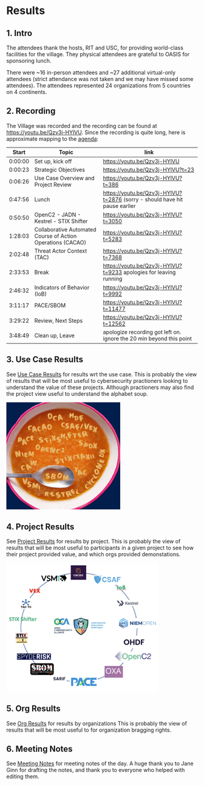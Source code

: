 # Results

## 1. Intro
The attendees thank the hosts, RIT and USC, for providing world-class facilities 
for the village. They physical attendees are grateful to OASIS for sponsoring lunch.

There were ~16 in-person attendees and ~27 additional virtual-only attendees
(strict attendance was not taken and we may have missed some attendees).
The attendees represented 24 organizations from 5 countries on 4 continents.

## 2. Recording
The Village was recorded and the recording can be found at https://youtu.be/Qzv3j-HYlVU.
Since the recording is quite long, here is approximate mapping to
the [agenda](../agenda.md):

| Start | Topic | link |
| --- | --- | --- |
| 0:00:00 | Set up, kick off | https://youtu.be/Qzv3j-HYlVU |
| 0:00:23 | Strategic Objectives | https://youtu.be/Qzv3j-HYlVU?t=23 |
| 0:06:26 | Use Case Overview and Project Review | https://youtu.be/Qzv3j-HYlVU?t=386 |
| 0:47:56 | Lunch | https://youtu.be/Qzv3j-HYlVU?t=2876 (sorry - should have hit pause earlier|
| 0:50:50 | OpenC2 - JADN - Kestrel - STIX Shifter | https://youtu.be/Qzv3j-HYlVU?t=3050 |
| 1:28:03 | Collaborative Automated Course of Action Operations (CACAO) | https://youtu.be/Qzv3j-HYlVU?t=5283 |
| 2:02:48 | Threat Actor Context (TAC) | https://youtu.be/Qzv3j-HYlVU?t=7368 |
| 2:33:53 | Break | https://youtu.be/Qzv3j-HYlVU?t=9233 apologies for leaving running|
| 2:46:32 | Indicators of Behavior (IoB) | https://youtu.be/Qzv3j-HYlVU?t=9992 |
| 3:11:17 | PACE/SBOM | https://youtu.be/Qzv3j-HYlVU?t=11477 |
| 3:29:22 | Review, Next Steps | https://youtu.be/Qzv3j-HYlVU?t=12562 |
| 3:48:49 | Clean up, Leave | apologize recording got left on. ignore the 20 min beyond this point |

## 3. Use Case Results
See [Use Case Results](./use_case_results.md) for results wrt the use case.
This is probably the view of results that will be most useful to 
cybersecurity practioners looking to understand the value of these projects.
Although practioners may also find the project view useful to understand
the alphabet soup.

<img src="../Images/alphabetSoup.png" alt="soup" width="300" />

## 4. Project Results
See [Project Results](./project_results.md) for results by project.
This is probably the view of results that will be most useful to 
participants in a given project to see how their project provided value,
and which orgs provided demonstations.

<img src="../Images/CASP_projects.png" alt="projects" width="400" />

## 5. Org Results
See [Org Results](./org_results.md) for results by organizations
This is probably the view of results that will be most useful to 
for organization bragging rights.

## 6. Meeting Notes
See [Meeting Notes](./meeting_notes.md) for meeting notes of the day.
A huge thank you to Jane Ginn for drafting the notes, 
and thank you to everyone who helped with editing them.
